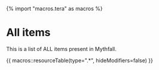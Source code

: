 {% import "macros.tera" as macros %}

# All items
This is a list of ALL items present in Mythfall.

{{ macros::resourceTable(type=".*", hideModifiers=false) }}
